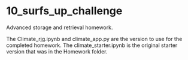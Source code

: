 # 10_surfs_up_challenge
Advanced storage and retrieval homework.

The Climate_rjg.ipynb and climate_app.py are the version to use for the completed homework.  The climate_starter.ipynb is the original starter version that was in the Homework folder.
